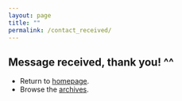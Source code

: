 ```yaml
---
layout: page
title: ""
permalink: /contact_received/
---
```


## Message received, thank you! ^^

- Return to [homepage][home-page].
- Browse the [archives][blog-archive].

[home-page]: https://yuzukixx.github.io
[blog-archive]: /archives/